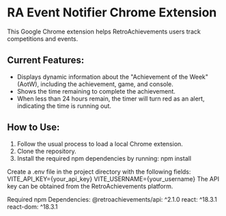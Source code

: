 # RA Event Notifier Chrome Extension

This Google Chrome extension helps RetroAchievements users track competitions and events.

## Current Features:

- Displays dynamic information about the "Achievement of the Week" (AotW), including the achievement, game, and console.
- Shows the time remaining to complete the achievement.
- When less than 24 hours remain, the timer will turn red as an alert, indicating the time is running out.

## How to Use:

1. Follow the usual process to load a local Chrome extension.
2. Clone the repository.
3. Install the required npm dependencies by running:
npm install
   
Create a .env file in the project directory with the following fields:
VITE_API_KEY={your_api_key}
VITE_USERNAME={your_username}
The API key can be obtained from the RetroAchievements platform.

Required npm Dependencies:
@retroachievements/api: ^2.1.0
react: ^18.3.1
react-dom: ^18.3.1
